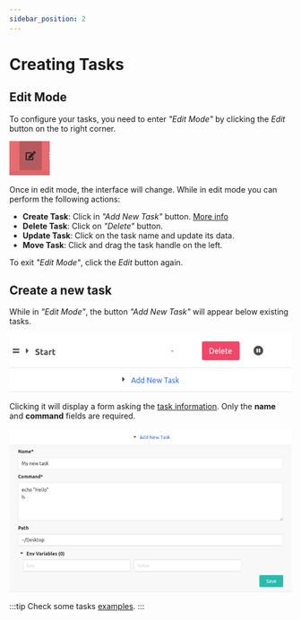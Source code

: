 ```yaml
---
sidebar_position: 2
---
```


# Creating Tasks

## Edit Mode
To configure your tasks, you need to enter _"Edit Mode"_ by clicking the _Edit_ button on the to right corner.

![Edit Button](/img/docs/edit_button.png)

Once in edit mode, the interface will change. While in edit mode you can perform the following actions:
* **Create Task**: Click in _"Add New Task"_ button. [More info](#create-a-new-task)
* **Delete Task**: Click on _"Delete"_ button.
* **Update Task**: Click on the task name and update its data.
* **Move Task**: Click and drag the task handle on the left.

To exit  _"Edit Mode"_, click the _Edit_ button again.

## Create a new task
While in _"Edit Mode"_, the button _"Add New Task"_ will appear below existing tasks.

![Add Task Button](/img/docs/add_task_button.png)

Clicking it will display a form asking the [task information](/docs/intro#tasks). Only the **name**
and **command** fields are required.

![Add New Task Form](/img/docs/add_new_task_form.png)


:::tip
Check some tasks [examples](/docs/examples/simple).
:::
